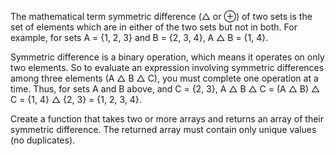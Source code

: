 The mathematical term symmetric difference (△ or ⊕) of two sets is the set of elements 
which are in either of the two sets but not in both. For example, for sets A = {1, 2, 3}
and B = {2, 3, 4}, A △ B = {1, 4}.

Symmetric difference is a binary operation, which means it operates on only two 
elements. So to evaluate an expression involving symmetric differences among three 
elements (A △ B △ C), you must complete one operation at a time. Thus, for sets 
A and B above, and C = {2, 3}, A △ B △ C = (A △ B) △ C = {1, 4} △ {2, 3} = {1, 2, 3, 4}.

Create a function that takes two or more arrays and returns an array of their symmetric
difference. The returned array must contain only unique values (no duplicates).

